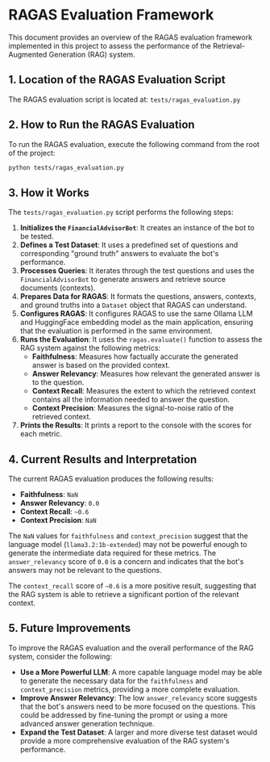 # RAGAS Evaluation Framework

This document provides an overview of the RAGAS evaluation framework implemented in this project to assess the performance of the Retrieval-Augmented Generation (RAG) system.

## 1. Location of the RAGAS Evaluation Script

The RAGAS evaluation script is located at: `tests/ragas_evaluation.py`

## 2. How to Run the RAGAS Evaluation

To run the RAGAS evaluation, execute the following command from the root of the project:

```bash
python tests/ragas_evaluation.py
```

## 3. How it Works

The `tests/ragas_evaluation.py` script performs the following steps:

1.  **Initializes the `FinancialAdvisorBot`**: It creates an instance of the bot to be tested.
2.  **Defines a Test Dataset**: It uses a predefined set of questions and corresponding "ground truth" answers to evaluate the bot's performance.
3.  **Processes Queries**: It iterates through the test questions and uses the `FinancialAdvisorBot` to generate answers and retrieve source documents (contexts).
4.  **Prepares Data for RAGAS**: It formats the questions, answers, contexts, and ground truths into a `Dataset` object that RAGAS can understand.
5.  **Configures RAGAS**: It configures RAGAS to use the same Ollama LLM and HuggingFace embedding model as the main application, ensuring that the evaluation is performed in the same environment.
6.  **Runs the Evaluation**: It uses the `ragas.evaluate()` function to assess the RAG system against the following metrics:
    *   **Faithfulness**: Measures how factually accurate the generated answer is based on the provided context.
    *   **Answer Relevancy**: Measures how relevant the generated answer is to the question.
    *   **Context Recall**: Measures the extent to which the retrieved context contains all the information needed to answer the question.
    *   **Context Precision**: Measures the signal-to-noise ratio of the retrieved context.
7.  **Prints the Results**: It prints a report to the console with the scores for each metric.

## 4. Current Results and Interpretation

The current RAGAS evaluation produces the following results:

*   **Faithfulness**: `NaN`
*   **Answer Relevancy**: `0.0`
*   **Context Recall**: `~0.6`
*   **Context Precision**: `NaN`

The `NaN` values for `faithfulness` and `context_precision` suggest that the language model (`llama3.2:1b-extended`) may not be powerful enough to generate the intermediate data required for these metrics. The `answer_relevancy` score of `0.0` is a concern and indicates that the bot's answers may not be relevant to the questions.

The `context_recall` score of `~0.6` is a more positive result, suggesting that the RAG system is able to retrieve a significant portion of the relevant context.

## 5. Future Improvements

To improve the RAGAS evaluation and the overall performance of the RAG system, consider the following:

*   **Use a More Powerful LLM**: A more capable language model may be able to generate the necessary data for the `faithfulness` and `context_precision` metrics, providing a more complete evaluation.
*   **Improve Answer Relevancy**: The low `answer_relevancy` score suggests that the bot's answers need to be more focused on the questions. This could be addressed by fine-tuning the prompt or using a more advanced answer generation technique.
*   **Expand the Test Dataset**: A larger and more diverse test dataset would provide a more comprehensive evaluation of the RAG system's performance.
